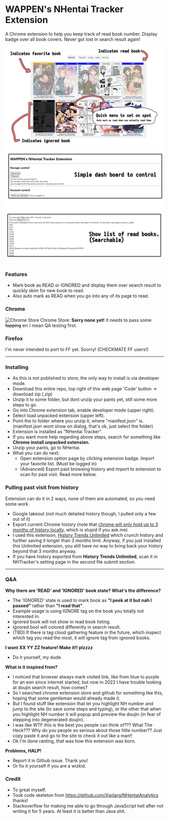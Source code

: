 
# WAPPEN's NHentai Tracker Extension
A Chrome extension to help you keep track of read book number.
Display badge over all book covers. Never got lost in search result again!

![Preview](preview/preview.jpg)
![Preview](preview/preview2.png)

### Features
- Mark book as READ or IGNORED and display them over search result to quickly skim for new book to read.
- Also auto mark as READ when you go into any of its page to read.

### Chrome
![Chrome Store](https://developer.chrome.com/images/meta/favicon-32x32.png) Chrome Store: **Sorry none yet!** It needs to pass some ~~fapping~~ err I mean QA testing first.

### Firefox
I'm never intended to port to FF yet. Soorry! (CHECKMATE FF users!)

------

### Installing
- As this is not published to store, the only way to install is via developer mode.
- Download this entire repo, top right of this web page 'Code' button -> download zip (.zip) 
- Unzip it to some folder, but dont unzip your pants yet, still some more steps to go.
- Go into Chrome extension tab, enable developer mode (upper right).
- Select load unpacked extension (upper left).
- Point the to folder where you unzip it, where "manifest.json" is. (manifest.json wont show on dialog, that's ok, just select the folder)
- Extension is installed as "NHentai Tracker". 
- If you want more help regarding above steps, search for something like **Chrome install unpacked extension**.
- Unzip your pants, go to NHentai.
- What you can do next:
  - Open extension option page by clicking extension badge. Import your favorite list. (Must be logged in)
  - (Advanced) Export past browsing history and import to extension to scan for past visit. Read more below.

### Pulling past visit from history
Extension can do it in 2 ways, none of them are automated, so you need some work.
- Google takeout (not much detailed history though, I pulled only a few out of it)
- Export current Chrome history (note that [chrome will only hold up to 3 months of history locally](https://superuser.com/questions/364470/), which is stupid if you ask me)
- I used this extension, [History Trends Unlimited](https://chrome.google.com/webstore/detail/history-trends-unlimited/pnmchffiealhkdloeffcdnbgdnedheme) which crunch history and further saving it longer than 3 months limit. 
Anyway, if you just installed this Unlimited extension, you still have no way to bring back your history beyond that 3 months anyway.
- If you have history exported from **History Trends Unlimited**, scan it in NHTracker's setting page in the second file submit section.

------

### Q&A
**Why there are 'READ' and 'IGNORED' book state? What's the difference?**
- The 'IGNORED' state is used to mark book as **"I peek at it but nah I passed"** rather than **"I read that"**. 
- Example usage is using IGNORE tag on the book you totally not interested in. 
- Ignored book will not show in read book listing.
- Ignored bool will colored differently in search result.
- (TBD) If there is tag cloud gathering feature in the future, which inspect which tag you read the most, it will ignore tag from ignored books.
  
**I want XX YY ZZ feature! Make it!! plzzzz**
- Do it yourself, my dude.

**What is it inspired from?**
- I noticed that browser always mark visited link, like from blue to purple for an eon since internet started, but now in 2022 I have trouble looking at doujin search result, how comes?
- So I searched chrome extension store and github for something like this, hoping that some gentleman would already made it.
- But I found stuff like extension that let you highlight NH number and jump to the site (to save some steps and typing), or the other that when you highlight NH number it will popup and preview the doujin (in fear of stepping into degenerated doujin). 
- I was like WTF this is the best you people can think of??? What The Heck??? Why do you people so serious about those little number?? Just copy paste it and go to the site to check it out like a man!!
- Ok I'm done ranting, that was how this extension was born.

**Problems, HALP!**
- Report it in Github issue. Thank you!
- Or fix it yourself if you are a wizkid.

### Credit
- To great myself.
- Took code skeleton from https://github.com/Xwilarg/NHentaiAnalytics thanks!
- Stackoverflow for making me able to go through JavaScript hell after not writing it for 5 years. At least it is better than Java shit.
